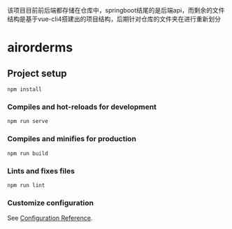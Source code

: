 该项目目前前后端都存储在仓库中，springboot结尾的是后端api，而剩余的文件结构是基于vue-cli4搭建出的项目结构，后期针对仓库的文件夹在进行重新划分
# airorderms

## Project setup
```
npm install
```

### Compiles and hot-reloads for development
```
npm run serve
```

### Compiles and minifies for production
```
npm run build
```

### Lints and fixes files
```
npm run lint
```

### Customize configuration
See [Configuration Reference](https://cli.vuejs.org/config/).
